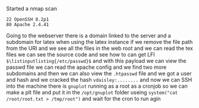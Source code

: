 Started a nmap scan
```
22 OpenSSH 8.2p1
80 Apache 2.4.41
```
Going to the webserver there is a domain linked to the server and a subdomain for latex when using the latex instance if we remove the file path from the URI and we see all the files in the web root and we can read the tex files we can see the source code and see how to can get LFI `$\listinputlisting{/etc/passwd}$` and with this payload we can view the passwd file we can read the apache config and we find two more subdomains and then we can also view the `.htpasswd` file and we got a user and hash and we cracked the hash `vdaisley:........` and now we can SSH into the machine there is `gnuplot` running as a root as a cronjob so we can make a plt file and put it in  the `/opt/gnuplot` folder useing `system("cat /root/root.txt > /tmp/root")` and wait for the cron to run agin 